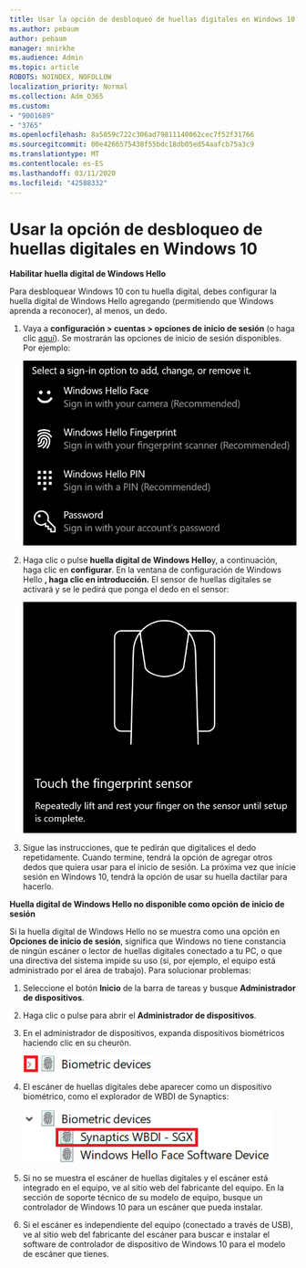 ```yaml
---
title: Usar la opción de desbloqueo de huellas digitales en Windows 10
ms.author: pebaum
author: pebaum
manager: mnirkhe
ms.audience: Admin
ms.topic: article
ROBOTS: NOINDEX, NOFOLLOW
localization_priority: Normal
ms.collection: Adm_O365
ms.custom:
- "9001689"
- "3765"
ms.openlocfilehash: 8a5059c722c306ad79811140062cec7f52f31766
ms.sourcegitcommit: 00e4266575438f55bdc18db05ed54aafcb75a3c9
ms.translationtype: MT
ms.contentlocale: es-ES
ms.lasthandoff: 03/11/2020
ms.locfileid: "42588332"
---
```

# <a name="use-fingerprint-unlock-option-in-windows-10"></a>Usar la opción de desbloqueo de huellas digitales en Windows 10

**Habilitar huella digital de Windows Hello**

Para desbloquear Windows 10 con tu huella digital, debes configurar la huella digital de Windows Hello agregando (permitiendo que Windows aprenda a reconocer), al menos, un dedo. 

1. Vaya a **configuración > cuentas > opciones de inicio de sesión** (o haga clic [aquí](ms-settings:signinoptions?activationSource=GetHelp)). Se mostrarán las opciones de inicio de sesión disponibles. Por ejemplo:

    ![Opciones de inicio de sesión.](media/sign-in-options.png)

2. Haga clic o pulse **huella digital de Windows Hello**y, a continuación, haga clic en **configurar**. En la ventana de configuración de Windows Hello **, haga clic en introducción.** El sensor de huellas digitales se activará y se le pedirá que ponga el dedo en el sensor:

   ![Sensor de huellas digitales.](media/fingerprint-sensor.png)

3. Sigue las instrucciones, que te pedirán que digitalices el dedo repetidamente. Cuando termine, tendrá la opción de agregar otros dedos que quiera usar para el inicio de sesión. La próxima vez que inicie sesión en Windows 10, tendrá la opción de usar su huella dactilar para hacerlo.

**Huella digital de Windows Hello no disponible como opción de inicio de sesión**

Si la huella digital de Windows Hello no se muestra como una opción en **Opciones de inicio de sesión**, significa que Windows no tiene constancia de ningún escáner o lector de huellas digitales conectado a tu PC, o que una directiva del sistema impide su uso (si, por ejemplo, el equipo está administrado por el área de trabajo). Para solucionar problemas: 

1. Seleccione el botón **Inicio** de la barra de tareas y busque **Administrador de dispositivos**.

2. Haga clic o pulse para abrir el **Administrador de dispositivos**.

3. En el administrador de dispositivos, expanda dispositivos biométricos haciendo clic en su cheurón.

   ![Dispositivos biométricos.](media/biometric-devices.png)

4. El escáner de huellas digitales debe aparecer como un dispositivo biométrico, como el explorador de WBDI de Synaptics:

   ![Dispositivos biométricos.](media/biometric-devices-expanded.png)

5. Si no se muestra el escáner de huellas digitales y el escáner está integrado en el equipo, ve al sitio web del fabricante del equipo. En la sección de soporte técnico de su modelo de equipo, busque un controlador de Windows 10 para un escáner que pueda instalar.

6. Si el escáner es independiente del equipo (conectado a través de USB), ve al sitio web del fabricante del escáner para buscar e instalar el software de controlador de dispositivo de Windows 10 para el modelo de escáner que tienes.
